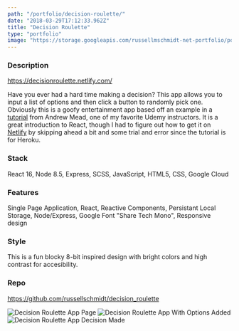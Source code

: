 ```yaml
---
path: "/portfolio/decision-roulette/"
date: "2018-03-29T17:12:33.962Z"
title: "Decision Roulette"
type: "portfolio"
image: "https://storage.googleapis.com/russellmschmidt-net-portfolio/portfolio/DecisionRoulette-2.png"
---
```


### Description
<https://decisionroulette.netlify.com/>

Have you ever had a hard time making a decision? This app allows you to input a list of options and then click a button to randomly pick one. Obviously this is a goofy entertainment app based off an example in a [tutorial](https://www.udemy.com/react-2nd-edition/learn/v4/overview) from Andrew Mead, one of my favorite Udemy instructors. It is a great introduction to React, though I had to figure out how to get it on [Netlify](https://www.netlify.com/) by skipping ahead a bit and some trial and error since the tutorial is for Heroku.

### Stack
React 16,
Node 8.5,
Express,
SCSS,
JavaScript,
HTML5,
CSS,
Google Cloud

### Features
Single Page Application,
React,
Reactive Components,
Persistant Local Storage,
Node/Express,
Google Font "Share Tech Mono", 
Responsive design

### Style
This is a fun blocky 8-bit inspired design with bright colors and high contrast for accesibility.

### Repo
<https://github.com/russellschmidt/decision_roulette>

![Decision Roulette App Page](https://storage.googleapis.com/russellmschmidt-net-portfolio/portfolio/DecisionRoulette-1.png)
![Decision Roulette App With Options Added](https://storage.googleapis.com/russellmschmidt-net-portfolio/portfolio/DecisionRoulette-2.png)
![Decision Roulette App Decision Made](https://storage.googleapis.com/russellmschmidt-net-portfolio/portfolio/DecisionRoulette-3.png)
